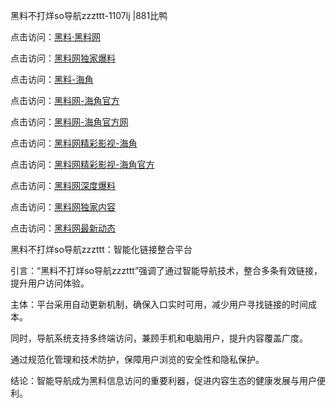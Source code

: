 黑料不打烊so导航zzzttt-1107lj |881比鸭

点击访问：<a href="https://heiliaolvzlu3.pages.dev">黑料·黑料网</a>

点击访问：<a href="https://heiliaoyvnrda.pages.dev">黑料网独家爆料</a>

点击访问：<a href="https://heiliaokof3cy.pages.dev">黑料-海角</a>

点击访问：<a href="https://heiliao3gvg9.pages.dev">黑料网-海角官方</a>

点击访问：<a href="https://heiliao9wsbg3.pages.dev">黑料网-海角官方网</a>

点击访问：<a href="https://heiliao5s28gk.pages.dev">黑料网精彩影视-海角</a>

点击访问：<a href="https://heiliaoxfe5rb.pages.dev">黑料网精彩影视-海角官方</a>

点击访问：<a href="https://heiliaoryrhyu.pages.dev">黑料网深度爆料</a>

点击访问：<a href="https://heiliaoubleqx.pages.dev">黑料网独家内容</a>

点击访问：<a href="https://heiliaox6jgh3.pages.dev">黑料网最新动态</a>

黑料不打烊so导航zzzttt：智能化链接整合平台

引言：“黑料不打烊so导航zzzttt”强调了通过智能导航技术，整合多条有效链接，提升用户访问体验。

主体：平台采用自动更新机制，确保入口实时可用，减少用户寻找链接的时间成本。

同时，导航系统支持多终端访问，兼顾手机和电脑用户，提升内容覆盖广度。

通过规范化管理和技术防护，保障用户浏览的安全性和隐私保护。

结论：智能导航成为黑料信息访问的重要利器，促进内容生态的健康发展与用户便利。
